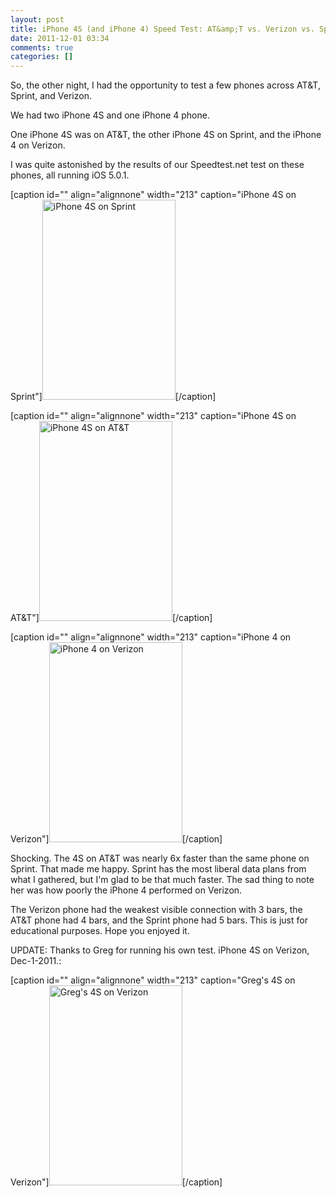 ```yaml
---
layout: post
title: iPhone 4S (and iPhone 4) Speed Test: AT&amp;T vs. Verizon vs. Sprint
date: 2011-12-01 03:34
comments: true
categories: []
---
```

So, the other night, I had the opportunity to test a few phones across AT&amp;T, Sprint, and Verizon.

We had two iPhone 4S and one iPhone 4 phone.

One iPhone 4S was on AT&amp;T, the other iPhone 4S on Sprint, and the iPhone 4 on Verizon.

I was quite astonished by the results of our Speedtest.net test on these phones, all running iOS 5.0.1.

[caption id="" align="alignnone" width="213" caption="iPhone 4S on Sprint"]<img title="iPhone 4S on Sprint" src="http://peterfilias.com/wp-content/uploads/2011/11/iphone%204S_sprint.png" alt="iPhone 4S on Sprint" width="213" height="320" />[/caption]

[caption id="" align="alignnone" width="213" caption="iPhone 4S on AT&amp;T"]<img title="iPhone 4S on AT&amp;T" src="http://peterfilias.com/wp-content/uploads/2011/11/iphone4S_att.png" alt="iPhone 4S on AT&amp;T" width="213" height="320" />[/caption]

[caption id="" align="alignnone" width="213" caption="iPhone 4 on Verizon"]<img title="iPhone 4 on Verizon" src="http://peterfilias.com/wp-content/uploads/2011/11/iPhone4_vzw.jpg" alt="iPhone 4 on Verizon" width="213" height="320" />[/caption]

Shocking. The 4S on AT&amp;T was nearly 6x faster than the same phone on Sprint. That made me happy. Sprint has the most liberal data plans from what I gathered, but I'm glad to be that much faster. The sad thing to note her was how poorly the iPhone 4 performed on Verizon.

The Verizon phone had the weakest visible connection with 3 bars, the AT&amp;T phone had 4 bars, and the Sprint phone had 5 bars. This is just for educational purposes. Hope you enjoyed it.

UPDATE: Thanks to Greg for running his own test. iPhone 4S on Verizon, Dec-1-2011.:

[caption id="" align="alignnone" width="213" caption="Greg&#39;s 4S on Verizon"]<img class=" " title="Greg's 4S on Verizon" src="https://fbcdn-sphotos-a.akamaihd.net/hphotos-ak-snc7/p480x480/384750_2082502435495_1633116707_1524082_805187327_n.jpg" alt="Greg's 4S on Verizon" width="213" height="320" />[/caption]
